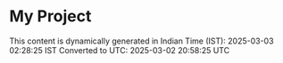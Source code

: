 # My Project

This content is dynamically generated in Indian Time (IST): 2025-03-03 02:28:25 IST
Converted to UTC: 2025-03-02 20:58:25 UTC

